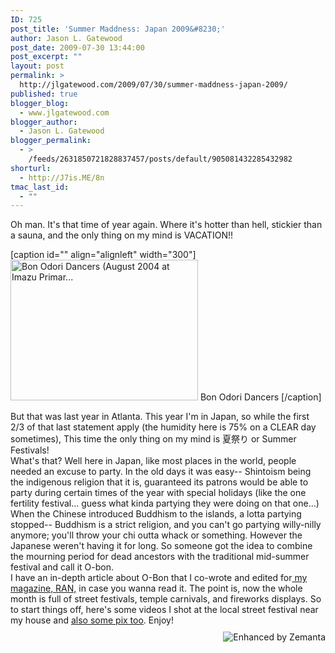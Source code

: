 ```yaml
---
ID: 725
post_title: 'Summer Maddness: Japan 2009&#8230;'
author: Jason L. Gatewood
post_date: 2009-07-30 13:44:00
post_excerpt: ""
layout: post
permalink: >
  http://jlgatewood.com/2009/07/30/summer-maddness-japan-2009/
published: true
blogger_blog:
  - www.jlgatewood.com
blogger_author:
  - Jason L. Gatewood
blogger_permalink:
  - >
    /feeds/2631850721828837457/posts/default/905081432285432982
shorturl:
  - http://J7is.ME/8n
tmac_last_id:
  - ""
---
```

Oh man. It's that time of year again. Where it's hotter than hell, stickier than a sauna, and the only thing on my mind is VACATION!!

[caption id="" align="alignleft" width="300"]<a href="http://commons.wikipedia.org/wiki/File:Bon_Odori_Dancer.jpg" target="_blank"><img class="zemanta-img-inserted zemanta-img-configured" title="Bon Odori Dancers (August 2004 at Imazu Primar..." src="http://jlgatewood.com/wp-content/uploads/2013/06/300px-Bon_Odori_Dancer.jpg" alt="Bon Odori Dancers (August 2004 at Imazu Primar..." width="300" height="225" /></a> Bon Odori Dancers [/caption]

<div>But that was last year in Atlanta. This year I'm in Japan, so while the first 2/3 of that last statement apply (the humidity here is 75% on a CLEAR day sometimes), This time the only thing on my mind is 夏祭り or Summer Festivals!</div>
<div></div>
<div></div>
<div>What's that? Well here in Japan, like most places in the world, people needed an excuse to party. In the old days it was easy-- Shintoism being the indigenous religion that it is, guaranteed its patrons would be able to party during certain times of the year with special holidays (like the one fertility festival... guess what kinda partying they were doing on that one...)</div>
<div></div>
<div>When the Chinese introduced Buddhism to the islands, a lotta partying stopped-- Buddhism is a strict religion, and you can't go partying willy-nilly anymore; you'll throw your chi outta whack or something. However the Japanese weren't having it for long. So someone got the idea to combine the mourning period for dead ancestors with the traditional mid-summer festival and call it O-bon.</div>
<div></div>
<div>I have an in-depth article about O-Bon that I co-wrote and edited for<a href="http://ranmagazine.com/"> my magazine, RAN,</a> in case you wanna read it. The point is, now the whole month is full of street festivals, temple carnivals, and fireworks displays. So to start things off, here's some videos I shot at the local street festival near my house and <a href="http://www.facebook.com/album.php?aid=142944&amp;id=705890498&amp;l=a8d5bc8a7a">also some pix too</a>. Enjoy!</div>
<div></div>
<div></div>
<div class="zemanta-pixie" style="margin-top: 10px; height: 15px;"><a class="zemanta-pixie-a" title="Enhanced by Zemanta" href="http://www.zemanta.com/?px"><img class="zemanta-pixie-img" style="border: none; float: right;" src="http://img.zemanta.com/zemified_h.png?x-id=147298ed-cbf4-4886-b27e-8c394be4971e" alt="Enhanced by Zemanta" /></a></div>